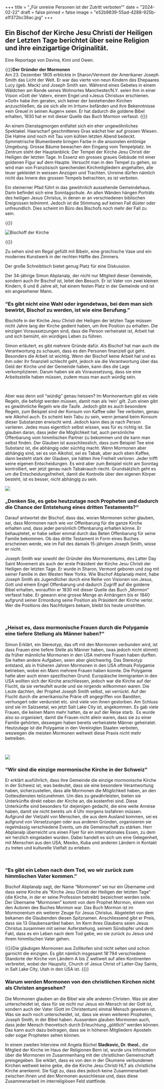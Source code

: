 +++
title = "„Für unreine Personen ist der Zutritt verboten“"
date = "2024-02-22"
draft = false
pinned = false
image = "e52b9839-55ad-4288-925b-a1f372bc38ac.jpg"
+++
## Ein Bischof der Kirche Jesu Christi der Heiligen der Letzten Tage berichtet über seine Religion und ihre einzigartige Originalität. 

Eine Reportage von Davina, Kimi und Owen. 

{{<box>}}**Der Gründer der Mormonen**\
Am 23. Dezember 1805 erblickte in Sharon/Vermont der Amerikaner Joseph Smith das Licht der Welt. Er war das vierte von neun Kindern des Ehepaares Lucy (geb. Mack) und Joseph Smith sen. Während eines Gebetes in einem Wäldchen am Rande seines Wohnortes Manchester/N.Y. seien ihm in einer Vision »Gott der Vater«, einem Engel und »Jesus Christus« erschienen. »Gott« habe ihm geraten, sich keiner der bestehenden Kirchen anzuschließen, da sie sich alle im Irrtum« befänden und ihre Bekenntnisse »ein Greuel in seinen Augen« seien. Er hat dadurch die goldene Bibel erhalten, 1830 hat er mit dieser Quelle das Buch Mormon verfasst. {{</box>}}



An einem Dienstagmorgen entfaltet sich ein eher ungewöhnliches Spektakel. Haarscharf geschnittenes Gras wächst hier auf grossen Wiesen. Die Halme sind noch mit Tau vom kühlen letzten Abend bedeckt. Symmetrische Blumenbeete bringen Farbe in die ansonsten eintönige Umgebung. Grosse Bäume bewachen den Eingang vom Tempelplatz. Im Zentrum steht der Hauptanblick: Der Tempel der Kirche Jesu Christi der Heiligen der letzten Tage. In Essenz ein grosses graues Gebäude mit einer goldenen Figur auf dem Haupte. Versucht man in den Tempel zu gehen, so wird man von Französisch sprechenden Kirchmitgliedern angehalten, alle teuer gekleidet in weissen Anzügen und Trachten. Unreine dürfen nämlich nicht das Innere des grossen Tempels betrachten, es ist verboten. 

Ein steinerner Pfad führt in das gewöhnlich aussehende Gemeindehaus. Darin befindet sich eine Sonntagschule. An allen Wänden hängen Porträts des heiligen Jesus Christus, in denen er an verschiedenen biblischen Ereignissen teilnimmt. Jedoch ist die Stimmung auf keinen Fall düster oder unfreundlich. Dies scheint im Büro des Bischofs noch mehr der Fall zu sein.  

{{<box>}}

![Bischoff der Kirche](e0e4c859-0c06-4919-a5ec-0fd518284fdf.jpg "Simon Abplanalp")

 {{</box>}}

Zu sehen sind ein Regal gefüllt mit Bibeln, eine griechische Vase und ein modernes Kunstwerk in der rechten Hälfte des Zimmers. 

Der große Schreibtisch bietet genug Platz für eine Diskussion. 

Der 34-jährige Simon Abplanalp, der nicht nur Mitglied dieser Gemeinde, sondern auch ihr Bischof ist, leitet den Besuch. Er ist Vater von zwei kleinen Kindern, 6 und 8 Jahre alt, hat einem festen Platz in der Gemeinde und ist ein angesehener Mann.  

### “Es gibt nicht eine Wahl oder irgendetwas, bei dem man sich bewirbt, Bischof zu werden, ist wie eine Berufung.” 

Bischöfe in der Kirche Jesu Christi der Heiligen der letzten Tage müssen nicht Jahre lang der Kirche gedient haben, um ihre Position zu erhalten. Die einzigen Voraussetzungen sind, dass die Person verheiratet ist, Arbeit hat und sich bemüht, ein würdiges Leben zu führen. 

Simon erläutert, es gibt mehrere Gründe dafür. Als Bischof hat man auch die Verantwortung zu schauen, dass es den Personen finanziell gut geht. Besonders die Arbeit ist wichtig. Wenn der Bischof keine Arbeit hat und es ihm oder ihr finanziell schlecht geht, jedoch sie die Verantwortung über das Geld der Kirche und der Gemeinde haben, kann dies die Lage verkomplizieren. Darum haben sie als Voraussetzung, dass sie eine Arbeitsstelle haben müssen, zudem muss man auch würdig sein. 

 

Aber was denn soll “würdig” genau heissen? Im Mormonentum gibt es viele Regeln, die befolgt werden müssen, damit man als ‘rein’ gilt. Zum einen gibt es gewöhnliche Regeln wie die Taufe. Jedoch gibt es auch besondere Regeln, zum Beispiel sind der Konsum von Kaffee oder Tee verboten, genau wie Alkohol auch. Es scheint kein Tabu zu sein, wenn jemand beim Konsum dieser Substanzen erwischt wird. Jedoch kann dies je nach Person variieren. Jedes muss eigentlich selbst wissen, was für es richtig ist. Sie glauben daran, dass jeder die Möglichkeit hat, auch persönliche Offenbarung vom himmlischen Partner zu bekommen und die kann man selbst finden. Der Glauben ist ausschliesslich, dass zum Beispiel Tee eine Substanz ist, die abhängig oder süchtig macht. Wenn Mormonen aber abhängig sind, sei es von Alkohol, sei es Tabak, aber auch eben Kaffee, dann besteht stark der Glauben, sie hätten ihre Freiheit verloren. Jeder trifft seine eigenen Entscheidungen. Es wird aber zum Beispiel nicht am Sonntag kontrolliert, wer jetzt genau nach Tabakrauch riecht. Grundsätzlich geht es um die Entscheidungsfreiheit, damit die Kontrolle über den eigenen Körper besteht, ist es besser, nicht abhängig zu sein.  

![](251a106d-2008-4c42-baea-720a204f76bc.jpg)

### „Denken Sie, es gebe heutzutage noch Propheten und dadurch die Chance der Entstehung eines dritten Testaments?“ 

Darauf antwortet der Bischof, dass das, woran Mormonen sicher glauben, sei, dass Mormonen nach wie vor Offenbarung für die ganze Kirche erhalten und, dass jeder persönlich Offenbarung erhalten könne. Er behauptetet, er habe selber einmal durch das Beten Offenbarung für seine Familie bekommen. Ob das dritte Testament in Form eines Buches erscheinen werde, wie im Fall des damals 15-jährigen Joseph Smith, wisse er nicht.  

Joseph Smith war sowohl der Gründer des Mormonentums, des Latter Day Saint Movement als auch der erste Präsident der Kirche Jesu Christi der Heiligen der letzten Tage. Er wurde in Sharon, Vermont geboren und zog mit seiner Familie in den Westen New Yorks. Wie Bischof Abplanalp meint, habe Joseph Smith als Jugendlicher durch eine Reihe von Visionen von Jesus, Gott und einem Engel Offenbarung und dadurch Zugriff auf die goldene Bibel erhalten, woraufhin er 1830 mit dieser Quelle das Buch „Mormon“ verfasst habe. Er gewann eine grosse Menge an Anhängern bis er 1840 aufgrund seiner Ermordung seine Position als Präsident der Kirche verlor. Wer die Positions des Nachfolgers bekam, bleibt bis heute umstritten. 

 

### „Heisst es, dass mormonische Frauen durch die Polygamie eine tiefere Stellung als Männer haben?“ 

Simon Erklärt, ein Stereotyp, das oft mit den Mormonen verbunden wird, ist dass Frauen eine tiefere Stelle als Männer haben, (was jedoch nicht stimmt) da früher männliche Mormonen in den USA mehrere Frauen haben durften. Sie hatten andere Aufgaben, seien aber gleichwertig. Das Stereotyp entstand, als in früheren Jahren Mormonen in den USA oftmals Polygamie betrieben, wobei ein Mann mehrere Frauen haben konnte. Die Polygamie hatte aber auch einen spezifischen Grund. Europäische Immigranten in den USA wollten sich der Kirche anschliessen, jedoch war die Kirche auf der Flucht, da sie verteufelt wurde und sie nirgends willkommen waren. Die Leute dachten, der Prophet Joseph Smith selbst, sei verrückt. Auf der Flucht durch die amerikanische Prärie oft angegriffen von Banditen, verhungert oder verdurstet etc. sind viele von ihnen gestorben. Am Schluss sind sie im Salzseetal, wo jetzt Salt Lake City ist, angekommen. Es gab viele Frauen, die keinen Mann mehr hatten, da er auf der Reise starb.  Es wurde also so organisiert, damit die Frauen nicht allein waren, dass sie zu einer Familie gehörten, deswegen haben bereits verheiratete Männer geheiratet. Heutzutage ist die Polygamie in den Vereinigten Staaten verboten, weswegen die meisten Mormonen weltweit diese Praxis nicht mehr betreiben. 

 

![](bf238bc2-3653-43f4-ab44-405bc8396c4a.jpg)

### “Wir sind die einzige mormonische Kirche in der Schweiz” 

Er erklärt ausführlich, dass ihre Gemeinde die einzige mormonische Kirche in der Schweiz ist, was bedeutet, dass sie eine besondere Verantwortung haben, sicherzustellen, dass alle Mormonen die Möglichkeit haben, an den Gottesdiensten teilzunehmen. Um dies zu gewährleisten, bieten sie Unterkünfte direkt neben der Kirche an, die kostenfrei sind. Diese Unterkünfte sind besonders für diejenigen gedacht, die eine weite Anreise haben, damit sie nicht bereits um 4 Uhr morgens losfahren müssen. Aufgrund der Vielzahl von Menschen, die aus dem Ausland kommen, sei es aufgrund von Versetzungen oder aus anderen Gründen, organisieren sie regelmässig verschiedene Events, um die Gemeinschaft zu stärken. Herr Abplanalp überreicht uns einen Flyer für ein internationales Essen, zu dem wir herzlich eingeladen wurden. Dabei handelt es sich um eine Gelegenheit, mit Menschen aus den USA, Mexiko, Kuba und anderen Ländern in Kontakt zu treten und kulturelle Vielfalt zu erleben. 

 

### “Es gibt ein Leben nach dem Tod, wo wir zurück zum himmlischen Vater kommen.” 

Bischof Abplanalp sagt, der Name “Mormonen” sei nur ein Übername und dass seine Kirche als “Kirche Jesu Christi der Heiligen der letzten Tage” (die Kirche, in der er seine Profession betreibt) bezeichnet werden solle.  Der Übername “Mormonen” kommt von dem Prophet Mormon, einem von den Autoren des Buches Mormon war. Das Buch Mormon ist im Mormonentum ein weiterer Zeuge für Jesus Christus. Abgeleitet von dem bekamen die Glaubenden diesen Spitznamen. Anschliessend gibt er Preis, dass sie 13 Glaubensartikel haben. Im Kern ihres Glaubens seien Jesus Christus zusammen mit seiner Auferstehung, seinem Sündopfer und dem Fakt, dass es ein Leben nach dem Tod gebe, wo sie zurück zu Jesus und ihrem himmlischen Vater gehen.

{{<box>}}Die gläubigen Mormonen aus Zollikofen sind nicht selten und schon garnicht die einzigen. Es gibt nämlich insgesamt 18‘794 verschiedene Standorte der Kirche von Ländern A bis Z weltweit auf allen Kontinenten verbreitet, wobei der Haupsitz, Church of Jesus Christ of Latter-Day Saints, in Salt Lake City, Utah in den USA ist. {{</box>}}

### Warum werden Mormonen von den christlichen Kirchen nicht als Christen angesehen? 

Die Mormonen glauben an die Bibel wie alle anderen Christen. Was sie aber unterscheidet ist, dass für sie nicht nur Jesus ein Mensch ist der Gott ist, sondern auch der Vater (Gott im Christentum) einmal Mensch gewesen ist. Was sie auch noch unterscheidet, ist, dass sie einen weiteren Propheten, Joseph Smith, in der Bibel haben. Ausserdem glauben Mormonen auch, dass jeder Mensch theoretisch durch Erleuchtung „göttlich“ werden können. Das kann auch dazu beitragen, dass sie in höheren Mitgliedern Aposteln oder sogar Propheten sehen können. 

In einem zweiten Interview mit Angela Büchel **Sladkovic, Dr. theol.**, die Mitglied der Kirche im Haus der Religionen Bern ist, wurde uns Information über die Mormonen im Zusammenhang mit der christlichen Gemeinschaft preisgegeben. Sie erklärt, dass es von den in der Ökumene verbundenen Kirchen weltweit keine gebe, die die Kirche Jesu Christi HLT als christliche Kirche anerkennt. Sie fügt zu, dass dies jedoch keine Zusammenarbeit zwischen ihnen und den Mormonen ausschliesse und, dass diese Zusammenarbeit im interreligiösen Feld stattfinde.